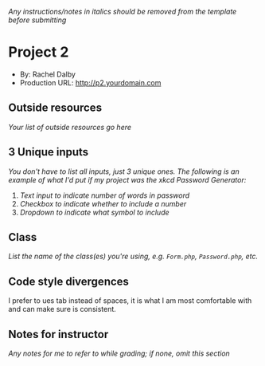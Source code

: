 *Any instructions/notes in italics should be removed from the template before submitting* 

# Project 2
+ By: Rachel Dalby
+ Production URL: <http://p2.yourdomain.com>

## Outside resources
*Your list of outside resources go here*

## 3 Unique inputs
*You don't have to list all inputs, just 3 unique ones. The following is an example of what I'd put if my project was the xkcd Password Generator:*

1. *Text input to indicate number of words in password*
2. *Checkbox to indicate whether to include a number*
3. *Dropdown to indicate what symbol to include*

## Class
*List the name of the class(es) you're using, e.g. `Form.php`, `Password.php`, etc.*

## Code style divergences
I prefer to ues tab instead of spaces, it is what I am most comfortable with and can make sure is consistent.

## Notes for instructor
*Any notes for me to refer to while grading; if none, omit this section*

